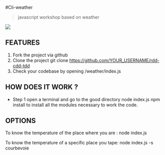 #Cli-weather
> javascript workshop based on weather

![](http://www.madeliasliveweather.com/Website%20Images/Website%20Logo.jpg)


## FEATURES

1. Fork the project via github
1. Clone the project git clone https://github.com/YOUR_USERNAME/rdd-cdd-tdd
1. Check your codebase by opening /weather/index.js 


## HOW DOES IT WORK ?
  
  * Step 1
    open a terminal and go to the good directory
    node index.js
    npm install to install all the modules necessary to work the code.


## OPTIONS

  To know the temperature of the place where you are :
  node index.js
  
  To know the temperature of a specific place you tape:
  node index.js -s courbevoie

 
